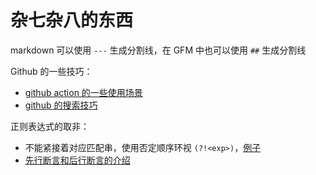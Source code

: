 # 杂七杂八的东西

markdown 可以使用 `---` 生成分割线，在 GFM 中也可以使用 `##` 生成分割线

Github 的一些技巧：

- [github action 的一些使用场景](https://www.jianshu.com/p/022086076190)
- [github 的搜索技巧](https://xugaoyi.com/pages/4c778760be26d8b3/)

正则表达式的取非：

- 不能紧接着对应匹配串，使用否定顺序环视 `(?!<exp>)`，[例子](https://www.cnblogs.com/ajianbeyourself/p/5709575.html)
- [先行断言和后行断言的介绍](https://www.runoob.com/w3cnote/reg-lookahead-lookbehind.html)

